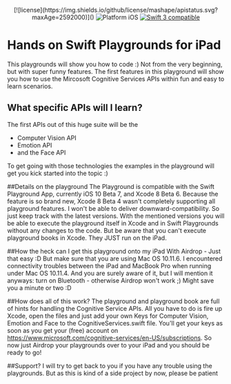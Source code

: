<p align="center">
[![license](https://img.shields.io/github/license/mashape/apistatus.svg?maxAge=2592000)]()
<img src="https://img.shields.io/badge/platform-iOS-blue.svg?style=flat" alt="Platform iOS" />
<a href="https://developer.apple.com/swift"><img src="https://img.shields.io/badge/swift3-compatible-4BC51D.svg?style=flat" alt="Swift 3 compatible" /></a>
</p>

# Hands on Swift Playgrounds for iPad

This playgrounds will show you how to code :) Not from the very beginning, but with super funny features. The first features in this playground will show you how to use the Mircosoft Cognitive Services APIs within fun and easy to learn scenarios.

## What specific APIs will I learn?
The first APIs out of this huge suite will be the
- Computer Vision API
- Emotion API
- and the Face API

To get going with those technologies the examples in the playground will get you kick started into the topic :)

##Details on the playground
The Playground is compatible with the Swift Playground App, currently iOS 10 Beta 7, and Xcode 8 Beta 6. Because the feature is so brand new, Xcode 8 Beta 4 wasn't completely supporting all playground features. I won't be able to deliver downward-compatibility. So just keep track with the latest versions.
With the mentioned versions you will be able to execute the playground itself in Xcode and in Swift Playgrounds without any changes to the code. But be aware that you can't execute playground books in Xcode. They JUST run on the iPad.

##How the heck can I get this playground onto my iPad
With Airdrop - Just that easy :D But make sure that you are using Mac OS 10.11.6. I encountered connectivity troubles between the iPad and MacBook Pro when running under Mac OS 10.11.4. And you are surely aware of it, but I will mention it anyways: turn on Bluetooth - otherwise Airdrop won't work ;) Might save you a minute or two :D

##How does all of this work?
The playground and playground book are full of hints for handling the Cognitive Service APIs. All you have to do is fire up Xcode, open the files and just add your own Keys for Computer Vision, Emotion and Face to the CognitiveServices.swift file. You'll get your keys as soon as you get your (free) account on https://www.microsoft.com/cognitive-services/en-US/subscriptions. So now just Airdrop your playgrounds over to your iPad and you should be ready to go!

##Support?
I will try to get back to you if you have any trouble using the playgrounds. But as this is kind of a side project by now, please be patient
